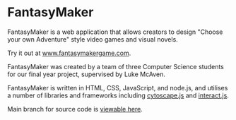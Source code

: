 # FantasyMaker

FantasyMaker is a web application that allows creators to design "Choose your own Adventure" style video games and visual novels.

Try it out at www.fantasymakergame.com.

FantasyMaker was created by a team of three Computer Science students for our final year project, supervised by Luke McAven.

FantasyMaker is written in HTML, CSS, JavaScript, and node.js, and utilises a number of libraries and frameworks including [cytoscape.js](http://js.cytoscape.org/) and [interact.js](http://interactjs.io/). 

Main branch for source code is [viewable here](https://github.com/dpekkle/FantasyMaker/tree/gh-pages).
